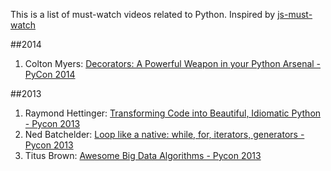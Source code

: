 This is a list of must-watch videos related to Python. Inspired by [js-must-watch](https://github.com/bolshchikov/js-must-watch)



##2014

1. Colton Myers: [Decorators: A Powerful Weapon in your Python Arsenal - PyCon 2014](https://www.youtube.com/watch?v=9oyr0mocZTg&feature=youtu.be)


##2013

1. Raymond Hettinger: [Transforming Code into Beautiful, Idiomatic Python - Pycon 2013](http://pyvideo.org/video/1780/transforming-code-into-beautiful-idiomatic-pytho)
2. Ned Batchelder: [Loop like a native: while, for, iterators, generators - Pycon 2013](http://pyvideo.org/video/1758/loop-like-a-native-while-for-iterators-genera)
3. Titus Brown: [Awesome Big Data Algorithms - Pycon 2013](http://pyvideo.org/video/1781/awesome-big-data-algorithms)
